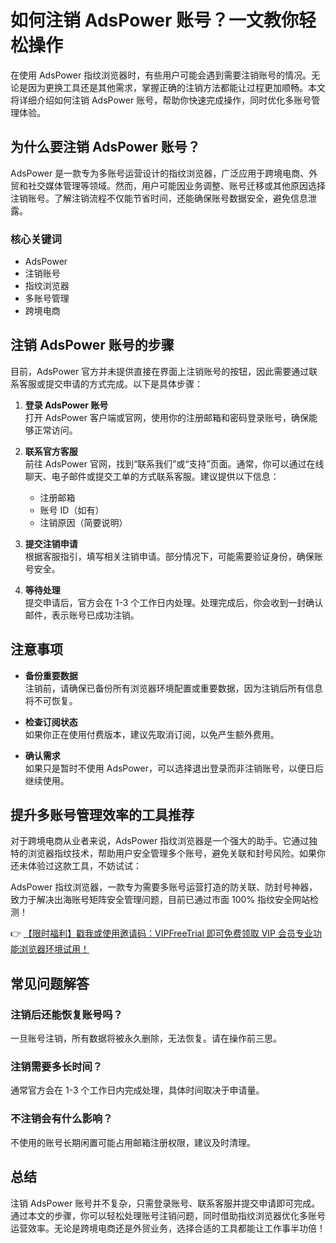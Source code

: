 # 如何注销 AdsPower 账号？一文教你轻松操作

在使用 AdsPower 指纹浏览器时，有些用户可能会遇到需要注销账号的情况。无论是因为更换工具还是其他需求，掌握正确的注销方法都能让过程更加顺畅。本文将详细介绍如何注销 AdsPower 账号，帮助你快速完成操作，同时优化多账号管理体验。

## 为什么要注销 AdsPower 账号？

AdsPower 是一款专为多账号运营设计的指纹浏览器，广泛应用于跨境电商、外贸和社交媒体管理等领域。然而，用户可能因业务调整、账号迁移或其他原因选择注销账号。了解注销流程不仅能节省时间，还能确保账号数据安全，避免信息泄露。

### 核心关键词
- AdsPower
- 注销账号
- 指纹浏览器
- 多账号管理
- 跨境电商

## 注销 AdsPower 账号的步骤

目前，AdsPower 官方并未提供直接在界面上注销账号的按钮，因此需要通过联系客服或提交申请的方式完成。以下是具体步骤：

1. **登录 AdsPower 账号**  
   打开 AdsPower 客户端或官网，使用你的注册邮箱和密码登录账号，确保能够正常访问。

2. **联系官方客服**  
   前往 AdsPower 官网，找到“联系我们”或“支持”页面。通常，你可以通过在线聊天、电子邮件或提交工单的方式联系客服。建议提供以下信息：
   - 注册邮箱
   - 账号 ID（如有）
   - 注销原因（简要说明）

3. **提交注销申请**  
   根据客服指引，填写相关注销申请。部分情况下，可能需要验证身份，确保账号安全。

4. **等待处理**  
   提交申请后，官方会在 1-3 个工作日内处理。处理完成后，你会收到一封确认邮件，表示账号已成功注销。

## 注意事项

- **备份重要数据**  
  注销前，请确保已备份所有浏览器环境配置或重要数据，因为注销后所有信息将不可恢复。
  
- **检查订阅状态**  
  如果你正在使用付费版本，建议先取消订阅，以免产生额外费用。

- **确认需求**  
  如果只是暂时不使用 AdsPower，可以选择退出登录而非注销账号，以便日后继续使用。

## 提升多账号管理效率的工具推荐

对于跨境电商从业者来说，AdsPower 指纹浏览器是一个强大的助手。它通过独特的浏览器指纹技术，帮助用户安全管理多个账号，避免关联和封号风险。如果你还未体验过这款工具，不妨试试：

AdsPower 指纹浏览器，一款专为需要多账号运营打造的防关联、防封号神器，致力于解决出海账号矩阵安全管理问题，目前已通过市面 100% 指纹安全网站检测！

👉 [【限时福利】戳我或使用邀请码：VIPFreeTrial 即可免费领取 VIP 会员专业功能浏览器环境试用！](https://bit.ly/adspower_free)

## 常见问题解答

### 注销后还能恢复账号吗？
一旦账号注销，所有数据将被永久删除，无法恢复。请在操作前三思。

### 注销需要多长时间？
通常官方会在 1-3 个工作日内完成处理，具体时间取决于申请量。

### 不注销会有什么影响？
不使用的账号长期闲置可能占用邮箱注册权限，建议及时清理。

## 总结

注销 AdsPower 账号并不复杂，只需登录账号、联系客服并提交申请即可完成。通过本文的步骤，你可以轻松处理账号注销问题，同时借助指纹浏览器优化多账号运营效率。无论是跨境电商还是外贸业务，选择合适的工具都能让工作事半功倍！